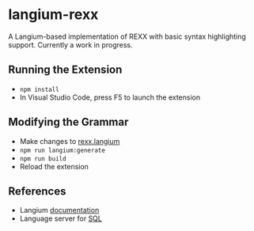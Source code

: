 # langium-rexx

A Langium-based implementation of REXX with basic syntax highlighting support. Currently a work in progress.


## Running the Extension
- `npm install`
- In Visual Studio Code, press F5 to launch the extension

## Modifying the Grammar
- Make changes to [rexx.langium](https://github.com/Jasspie/langium-rexx/blob/main/src/language/rexx.langium)
- `npm run langium:generate`
- `npm run build`
- Reload the extension

## References
- Langium [documentation](https://langium.org/docs/reference/grammar-language/)
- Language server for [SQL](https://github.com/TypeFox/langium-sql)
